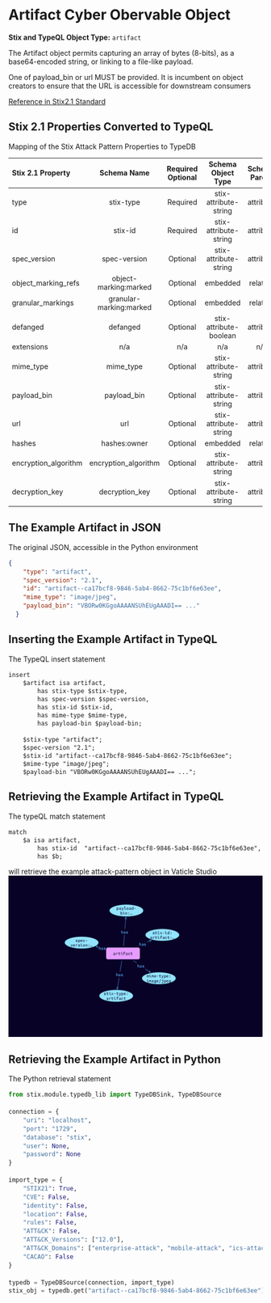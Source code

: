 # Artifact Cyber Obervable Object

**Stix and TypeQL Object Type:**  `artifact`

The Artifact object permits capturing an array of bytes (8-bits), as a base64-encoded string, or linking to a file-like payload.

One of payload_bin or url MUST be provided. It is incumbent on object creators to ensure that the URL is accessible for downstream consumers

[Reference in Stix2.1 Standard](https://docs.oasis-open.org/cti/stix/v2.1/os/stix-v2.1-os.html#_4jegwl6ojbes)
## Stix 2.1 Properties Converted to TypeQL
Mapping of the Stix Attack Pattern Properties to TypeDB

|  Stix 2.1 Property    |           Schema Name             | Required  Optional  |      Schema Object Type | Schema Parent  |
|:--------------------|:--------------------------------:|:------------------:|:------------------------:|:-------------:|
|  type                 |            stix-type              |      Required       |  stix-attribute-string    |   attribute    |
|  id                   |             stix-id               |      Required       |  stix-attribute-string    |   attribute    |
|  spec_version         |           spec-version            |      Optional       |  stix-attribute-string    |   attribute    |
|  object_marking_refs  |      object-marking:marked        |      Optional       |   embedded     |relation |
|  granular_markings    |     granular-marking:marked       |      Optional       |   embedded     |relation |
| defanged |defanged |      Optional       |stix-attribute-boolean |   attribute    |
|  extensions           |               n/a                 |        n/a          |           n/a             |      n/a       |
| mime_type         |mime_type         |      Optional       |  stix-attribute-string    |   attribute    |
| payload_bin |payload_bin |      Optional       |  stix-attribute-string    |   attribute    |
| url |url |      Optional       |  stix-attribute-string    |   attribute    |
| hashes |hashes:owner |      Optional       |   embedded     |relation |
| encryption_algorithm |encryption_algorithm |      Optional       |  stix-attribute-string    |   attribute    |
| decryption_key |decryption_key |      Optional       |  stix-attribute-string    |   attribute    |

## The Example Artifact in JSON
The original JSON, accessible in the Python environment
```json
{
    "type": "artifact",  
    "spec_version": "2.1",  
    "id": "artifact--ca17bcf8-9846-5ab4-8662-75c1bf6e63ee",  
    "mime_type": "image/jpeg",  
    "payload_bin": "VBORw0KGgoAAAANSUhEUgAAADI== ..."  
  }
```


## Inserting the Example Artifact in TypeQL
The TypeQL insert statement
```typeql
insert 
    $artifact isa artifact,
        has stix-type $stix-type,
        has spec-version $spec-version,
        has stix-id $stix-id,
        has mime-type $mime-type,
        has payload-bin $payload-bin;
    
    $stix-type "artifact";
    $spec-version "2.1";
    $stix-id "artifact--ca17bcf8-9846-5ab4-8662-75c1bf6e63ee";
    $mime-type "image/jpeg";
    $payload-bin "VBORw0KGgoAAAANSUhEUgAAADI== ...";
```

## Retrieving the Example Artifact in TypeQL
The typeQL match statement

```typeql
match
    $a isa artifact,
        has stix-id  "artifact--ca17bcf8-9846-5ab4-8662-75c1bf6e63ee",
        has $b;
```


will retrieve the example attack-pattern object in Vaticle Studio
![Artifact Example](./img/artifact.png)

## Retrieving the Example Artifact  in Python
The Python retrieval statement

```python
from stix.module.typedb_lib import TypeDBSink, TypeDBSource

connection = {
    "uri": "localhost",
    "port": "1729",
    "database": "stix",
    "user": None,
    "password": None
}

import_type = {
    "STIX21": True,
    "CVE": False,
    "identity": False,
    "location": False,
    "rules": False,
    "ATT&CK": False,
    "ATT&CK_Versions": ["12.0"],
    "ATT&CK_Domains": ["enterprise-attack", "mobile-attack", "ics-attack"],
    "CACAO": False
}

typedb = TypeDBSource(connection, import_type)
stix_obj = typedb.get("artifact--ca17bcf8-9846-5ab4-8662-75c1bf6e63ee")
```

